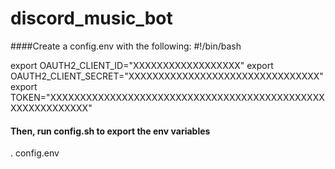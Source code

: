 # discord_music_bot

####Create a config.env with the following:
#!/bin/bash

export OAUTH2_CLIENT_ID="XXXXXXXXXXXXXXXXXX"
export OAUTH2_CLIENT_SECRET="XXXXXXXXXXXXXXXXXXXXXXXXXXXXXXXX"
export TOKEN="XXXXXXXXXXXXXXXXXXXXXXXXXXXXXXXXXXXXXXXXXXXXXXXXXXXXXXXXXXX"

#### Then, run config.sh to export the env variables
. config.env